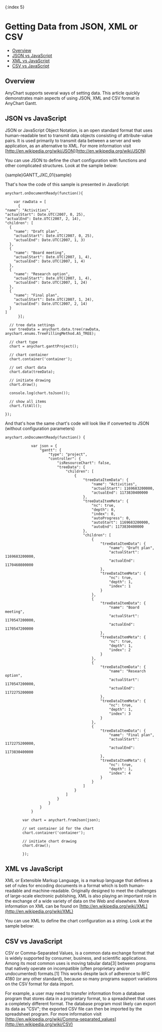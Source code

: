 {:index 5}
# Getting Data from JSON, XML or CSV

* [Overview](#overview)
* [JSON vs JavaScript](#json_vs_javascript)
* [XML vs JavaScript](#xml_vs_javascript)
* [CSV vs JavaScript](#csv_vs_javascript)

## Overview

AnyChart supports several ways of setting data. This article quickly demonstrates main aspects of using JSON, XML and CSV format in AnyChart Gantt. 
  
## JSON vs JavaScript  
  
JSON or JavaScript Object Notation, is an open standard format that uses human-readable text to transmit data objects consisting 
of attribute-value pairs. It is used primarily to transmit data between a server and web application, as an alternative to XML. 
For more information visit [http://en.wikipedia.org/wiki/JSON](http://en.wikipedia.org/wiki/JSON)

You can use JSON to define the chart configuration with functions and other complicated structures. Look at the sample below:

{sample}GANTT\_JXC\_01{sample}

That's how the code of this sample is presented in JavaScript:
```     
anychart.onDocumentReady(function(){

    var rawData = [
      {
"name": "Activities",
"actualStart": Date.UTC(2007, 0, 25),
"actualEnd": Date.UTC(2007, 2, 14),
"children": [
  {
    "name": "Draft plan",
    "actualStart": Date.UTC(2007, 0, 25),
    "actualEnd": Date.UTC(2007, 1, 3)
  },
  {
    "name": "Board meeting",
    "actualStart": Date.UTC(2007, 1, 4),
    "actualEnd": Date.UTC(2007, 1, 4)
  },
  {
    "name": "Research option",
    "actualStart": Date.UTC(2007, 1, 4),
    "actualEnd": Date.UTC(2007, 1, 24)
  },
  {
    "name": "Final plan",
    "actualStart": Date.UTC(2007, 1, 24),
    "actualEnd": Date.UTC(2007, 2, 14)
  }
]
      }];

  // tree data settings
  var treeData = anychart.data.tree(rawData, anychart.enums.TreeFillingMethod.AS_TREE);

  // chart type
  chart = anychart.ganttProject();

  // chart container
  chart.container('container');

  // set chart data
  chart.data(treeData);

  // initiate drawing
  chart.draw();
  
  console.log(chart.toJson());
  
  // show all items 
  chart.fitAll();

});
```

And that's how the same chart's code will look like if converted to JSON (without configuration parameters)

```
anychart.onDocumentReady(function() {

            var json = {
                "gantt": {
                    "type": "project",
                    "controller": {
                        "isResourceChart": false,
                        "treeData": {
                            "children": [
                                {
                                    "treeDataItemData": {
                                        "name": "Activities",
                                        "actualStart": 1169683200000,
                                        "actualEnd": 1173830400000
                                    },
                                    "treeDataItemMeta": {
                                        "nc": true,
                                        "depth": 0,
                                        "index": 0,
                                        "autoProgress": 0,
                                        "autoStart": 1169683200000,
                                        "autoEnd": 1173830400000
                                    },
                                    "children": [
                                        {
                                            "treeDataItemData": {
                                                "name": "Draft plan",
                                                "actualStart": 1169683200000,
                                                "actualEnd": 1170460800000
                                            },
                                            "treeDataItemMeta": {
                                                "nc": true,
                                                "depth": 1,
                                                "index": 1
                                            }
                                        },
                                        {
                                            "treeDataItemData": {
                                                "name": "Board meeting",
                                                "actualStart": 1170547200000,
                                                "actualEnd": 1170547200000
                                            },
                                            "treeDataItemMeta": {
                                                "nc": true,
                                                "depth": 1,
                                                "index": 2
                                            }
                                        },
                                        {
                                            "treeDataItemData": {
                                                "name": "Research option",
                                                "actualStart": 1170547200000,
                                                "actualEnd": 1172275200000
                                            },
                                            "treeDataItemMeta": {
                                                "nc": true,
                                                "depth": 1,
                                                "index": 3
                                            }
                                        },
                                        {
                                            "treeDataItemData": {
                                                "name": "Final plan",
                                                "actualStart": 1172275200000,
                                                "actualEnd": 1173830400000
                                            },
                                            "treeDataItemMeta": {
                                                "nc": true,
                                                "depth": 1,
                                                "index": 4
                                            }
                                        }
                                    ]
                                }
                            ]
                        }
                    }
                }
            }

        var chart = anychart.fromJson(json);

        // set container id for the chart
        chart.container('container');

        // initiate chart drawing
        chart.draw();

        });
```


## XML vs JavaScript  

XML or Extensible Markup Language, is a markup language that defines a set of rules for encoding documents in a format which 
is both human-readable and machine-readable. Originally designed to meet the challenges of large-scale electronic publishing, 
XML is also playing an important role in the exchange of a wide variety of data on the Web and elsewhere. 
More information on XML can be found on [http://en.wikipedia.org/wiki/XML](http://en.wikipedia.org/wiki/XML)

You can use XML to define the chart configuration as a string. Look at the sample below:


## CSV vs JavaScript  

CSV or Comma-Separated Values, is a common data exchange format that is widely supported by consumer, business, 
and scientific applications. Among its most common uses is moving tabular data[3] between programs that natively 
operate on incompatible (often proprietary and/or undocumented) formats.[1] This works despite lack of adherence 
to RFC 4180 (or any other standard), because so many programs support variations on the CSV format for data import.

For example, a user may need to transfer information from a database program that stores data in a proprietary format, to a spreadsheet that uses a completely different format. The database program most likely can export its data as "CSV"; the exported CSV file can then be imported by the spreadsheet program.
For more information visit [http://en.wikipedia.org/wiki/Comma-separated_values](http://en.wikipedia.org/wiki/CSV)
